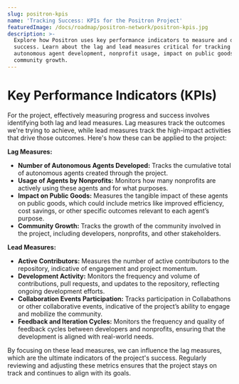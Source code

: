 ```yaml
---
slug: positron-kpis
name: 'Tracking Success: KPIs for the Positron Project'
featuredImage: /docs/roadmap/positron-network/positron-kpis.jpg
description: >-
  Explore how Positron uses key performance indicators to measure and drive
  success. Learn about the lag and lead measures critical for tracking
  autonomous agent development, nonprofit usage, impact on public goods, and
  community growth.
---
```

# Key Performance Indicators (KPIs)

For the project, effectively measuring progress and success involves identifying both lag and lead measures. Lag measures track the outcomes we're trying to achieve, while lead measures track the high-impact activities that drive those outcomes. Here's how these can be applied to the project:

**Lag Measures:**
- **Number of Autonomous Agents Developed:** Tracks the cumulative total of autonomous agents created through the project.
- **Usage of Agents by Nonprofits:** Monitors how many nonprofits are actively using these agents and for what purposes.
- **Impact on Public Goods:** Measures the tangible impact of these agents on public goods, which could include metrics like improved efficiency, cost savings, or other specific outcomes relevant to each agent’s purpose.
- **Community Growth:** Tracks the growth of the community involved in the project, including developers, nonprofits, and other stakeholders.

**Lead Measures:**
- **Active Contributors:** Measures the number of active contributors to the repository, indicative of engagement and project momentum.
- **Development Activity:** Monitors the frequency and volume of contributions, pull requests, and updates to the repository, reflecting ongoing development efforts.
- **Collaboration Events Participation:** Tracks participation in Collabathons or other collaborative events, indicative of the project’s ability to engage and mobilize the community.
- **Feedback and Iteration Cycles:** Monitors the frequency and quality of feedback cycles between developers and nonprofits, ensuring that the development is aligned with real-world needs.

By focusing on these lead measures, we can influence the lag measures, which are the ultimate indicators of the project's success. Regularly reviewing and adjusting these metrics ensures that the project stays on track and continues to align with its goals.
